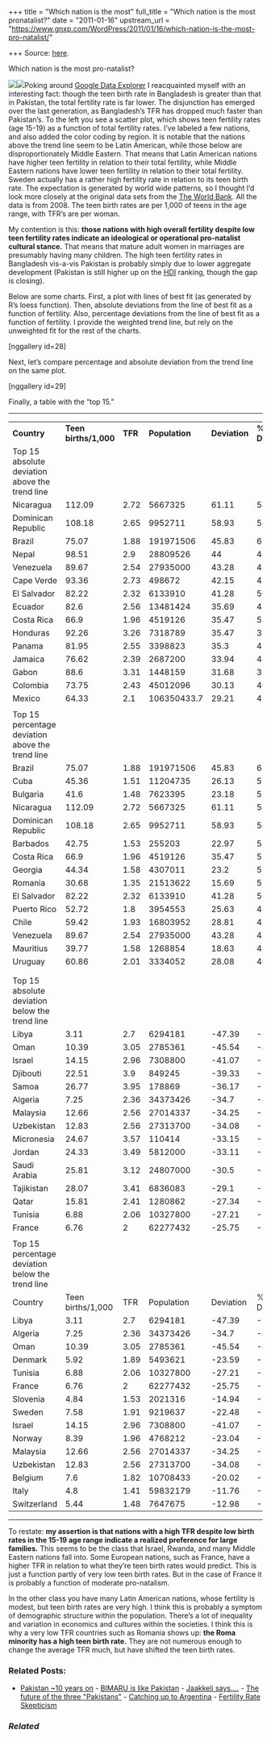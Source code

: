 +++
title = "Which nation is the most"
full_title = "Which nation is the most pronatalist?"
date = "2011-01-16"
upstream_url = "https://www.gnxp.com/WordPress/2011/01/16/which-nation-is-the-most-pro-natalist/"

+++
Source: [here](https://www.gnxp.com/WordPress/2011/01/16/which-nation-is-the-most-pro-natalist/).

Which nation is the most pro-natalist?

[![](https://i0.wp.com/blogs.discovermagazine.com/gnxp/files/2011/01/fertili.png?resize=400%2C302)![](https://i0.wp.com/blogs.discovermagazine.com/gnxp/files/2011/01/fertili.png?resize=400%2C302)](https://i0.wp.com/blogs.discovermagazine.com/gnxp/files/2011/01/fertili.png)Poking around [Google Data Explorer](https://www.google.com/publicdata/home) I reacquainted myself with an interesting fact: though the teen birth rate in Bangladesh is greater than that in Pakistan, the total fertility rate is far lower. The disjunction has emerged over the last generation, as Bangladesh’s TFR has dropped much faster than Pakistan’s. To the left you see a scatter plot, which shows teen fertility rates (age 15-19) as a function of total fertility rates. I’ve labeled a few nations, and also added the color coding by region. It is notable that the nations above the trend line seem to be Latin American, while those below are disproportionately Middle Eastern. That means that Latin American nations have higher teen fertility in relation to their total fertility, while Middle Eastern nations have lower teen fertility in relation to their total fertility. Sweden actually has a rather high fertility rate in relation to its teen birth rate. The expectation is generated by world wide patterns, so I thought I’d look more closely at the original data sets from the [The World Bank](http://data.worldbank.org/). All the data is from 2008. The teen birth rates are per 1,000 of teens in the age range, with TFR’s are per woman.

My contention is this: **those nations with high overall fertility despite low teen fertility rates indicate an ideological or operational pro-natalist cultural stance.** That means that mature adult women in marriages are presumably having many children. The high teen fertility rates in Bangladesh vis-a-vis Pakistan is probably simply due to lower aggregate development (Pakistan is still higher up on the [HDI](http://hdr.undp.org/en/statistics/) ranking, though the gap is closing).

Below are some charts. First, a plot with lines of best fit (as generated by R’s loess function). Then, absolute deviations from the line of best fit as a function of fertility. Also, percentage deviations from the line of best fit as a function of fertility. I provide the weighted trend line, but rely on the unweighted fit for the rest of the charts.

  
\[nggallery id=28\]

Next, let’s compare percentage and absolute deviation from the trend line on the same plot.

\[nggallery id=29\]

Finally, a table with the “top 15.”

------------------------------------------------------------------------

|                                                  |                       |         |                |               |                 |
|--------------------------------------------------|-----------------------|---------|----------------|---------------|-----------------|
| **Country**                                      | **Teen births/1,000** | **TFR** | **Population** | **Deviation** | **% Deviation** |
| Top 15 absolute deviation above the trend line   |                       |         |                |               |                 |
| Nicaragua                                        | 112.09                | 2.72    | 5667325        | 61.11         | 54.52           |
| Dominican Republic                               | 108.18                | 2.65    | 9952711        | 58.93         | 54.48           |
| Brazil                                           | 75.07                 | 1.88    | 191971506      | 45.83         | 61.05           |
| Nepal                                            | 98.51                 | 2.9     | 28809526       | 44            | 44.67           |
| Venezuela                                        | 89.67                 | 2.54    | 27935000       | 43.28         | 48.27           |
| Cape Verde                                       | 93.36                 | 2.73    | 498672         | 42.15         | 45.14           |
| El Salvador                                      | 82.22                 | 2.32    | 6133910        | 41.28         | 50.2            |
| Ecuador                                          | 82.6                  | 2.56    | 13481424       | 35.69         | 43.21           |
| Costa Rica                                       | 66.9                  | 1.96    | 4519126        | 35.47         | 53.02           |
| Honduras                                         | 92.26                 | 3.26    | 7318789        | 35.47         | 38.44           |
| Panama                                           | 81.95                 | 2.55    | 3398823        | 35.3          | 43.07           |
| Jamaica                                          | 76.62                 | 2.39    | 2687200        | 33.94         | 44.3            |
| Gabon                                            | 88.6                  | 3.31    | 1448159        | 31.68         | 35.76           |
| Colombia                                         | 73.75                 | 2.43    | 45012096       | 30.13         | 40.85           |
| Mexico                                           | 64.33                 | 2.1     | 106350433\.7   | 29.21         | 45.4            |
|                                                  |                       |         |                |               |                 |
| Top 15 percentage deviation above the trend line |                       |         |                |               |                 |
| Brazil                                           | 75.07                 | 1.88    | 191971506      | 45.83         | 61.05           |
| Cuba                                             | 45.36                 | 1.51    | 11204735       | 26.13         | 57.6            |
| Bulgaria                                         | 41.6                  | 1.48    | 7623395        | 23.18         | 55.71           |
| Nicaragua                                        | 112.09                | 2.72    | 5667325        | 61.11         | 54.52           |
| Dominican Republic                               | 108.18                | 2.65    | 9952711        | 58.93         | 54.48           |
| Barbados                                         | 42.75                 | 1.53    | 255203         | 22.97         | 53.74           |
| Costa Rica                                       | 66.9                  | 1.96    | 4519126        | 35.47         | 53.02           |
| Georgia                                          | 44.34                 | 1.58    | 4307011        | 23.2          | 52.33           |
| Romania                                          | 30.68                 | 1.35    | 21513622       | 15.69         | 51.14           |
| El Salvador                                      | 82.22                 | 2.32    | 6133910        | 41.28         | 50.2            |
| Puerto Rico                                      | 52.72                 | 1.8     | 3954553        | 25.63         | 48.61           |
| Chile                                            | 59.42                 | 1.93    | 16803952       | 28.81         | 48.49           |
| Venezuela                                        | 89.67                 | 2.54    | 27935000       | 43.28         | 48.27           |
| Mauritius                                        | 39.77                 | 1.58    | 1268854        | 18.63         | 46.86           |
| Uruguay                                          | 60.86                 | 2.01    | 3334052        | 28.08         | 46.14           |
|                                                  |                       |         |                |               |                 |
|                                                  |                       |         |                |               |                 |
| Top 15 absolute deviation below the trend line   |                       |         |                |               |                 |
| Libya                                            | 3.11                  | 2.7     | 6294181        | -47.39        | -1523.69        |
| Oman                                             | 10.39                 | 3.05    | 2785361        | -45.54        | -438.3          |
| Israel                                           | 14.15                 | 2.96    | 7308800        | -41.07        | -290.26         |
| Djibouti                                         | 22.51                 | 3.9     | 849245         | -39.33        | -174.7          |
| Samoa                                            | 26.77                 | 3.95    | 178869         | -36.17        | -135.12         |
| Algeria                                          | 7.25                  | 2.36    | 34373426       | -34.7         | -478.63         |
| Malaysia                                         | 12.66                 | 2.56    | 27014337       | -34.25        | -270.55         |
| Uzbekistan                                       | 12.83                 | 2.56    | 27313700       | -34.08        | -265.64         |
| Micronesia                                       | 24.67                 | 3.57    | 110414         | -33.15        | -134.39         |
| Jordan                                           | 24.33                 | 3.49    | 5812000        | -33.11        | -136.09         |
| Saudi Arabia                                     | 25.81                 | 3.12    | 24807000       | -30.5         | -118.18         |
| Tajikistan                                       | 28.07                 | 3.41    | 6836083        | -29.1         | -103.68         |
| Qatar                                            | 15.81                 | 2.41    | 1280862        | -27.34        | -172.93         |
| Tunisia                                          | 6.88                  | 2.06    | 10327800       | -27.21        | -395.56         |
| France                                           | 6.76                  | 2       | 62277432       | -25.75        | -380.91         |
|                                                  |                       |         |                |               |                 |
| Top 15 percentage deviation below the trend line |                       |         |                |               |                 |
| Country                                          | Teen births/1,000     | TFR     | Population     | Deviation     | % Deviation     |
| Libya                                            | 3.11                  | 2.7     | 6294181        | -47.39        | -1523.69        |
| Algeria                                          | 7.25                  | 2.36    | 34373426       | -34.7         | -478.63         |
| Oman                                             | 10.39                 | 3.05    | 2785361        | -45.54        | -438.3          |
| Denmark                                          | 5.92                  | 1.89    | 5493621        | -23.59        | -398.55         |
| Tunisia                                          | 6.88                  | 2.06    | 10327800       | -27.21        | -395.56         |
| France                                           | 6.76                  | 2       | 62277432       | -25.75        | -380.91         |
| Slovenia                                         | 4.84                  | 1.53    | 2021316        | -14.94        | -308.59         |
| Sweden                                           | 7.58                  | 1.91    | 9219637        | -22.48        | -296.58         |
| Israel                                           | 14.15                 | 2.96    | 7308800        | -41.07        | -290.26         |
| Norway                                           | 8.39                  | 1.96    | 4768212        | -23.04        | -274.57         |
| Malaysia                                         | 12.66                 | 2.56    | 27014337       | -34.25        | -270.55         |
| Uzbekistan                                       | 12.83                 | 2.56    | 27313700       | -34.08        | -265.64         |
| Belgium                                          | 7.6                   | 1.82    | 10708433       | -20.02        | -263.45         |
| Italy                                            | 4.8                   | 1.41    | 59832179       | -11.76        | -245            |
| Switzerland                                      | 5.44                  | 1.48    | 7647675        | -12.98        | -238.69         |

------------------------------------------------------------------------

To restate: **my assertion is that nations with a high TFR despite low birth rates in the 15-19 age range indicate a realized preference for large families.** This seems to be the class that Israel, Rwanda, and many Middle Eastern nations fall into. Some European nations, such as France, have a higher TFR in relation to what they’re teen birth rates would predict. This is just a function partly of very low teen birth rates. But in the case of France it is probably a function of moderate pro-natalism.

In the other class you have many Latin American nations, whose fertility is modest, but teen birth rates are very high. I think this is probably a symptom of demographic structure within the population. There’s a lot of inequality and variation in economics and cultures within the societies. I think this is why a very low TFR countries such as Romania shows up: **the Roma minority has a high teen birth rate.** They are not numerous enough to change the average TFR much, but have shifted the teen birth rates.

### Related Posts:

- [Pakistan \~10 years
  on](https://www.gnxp.com/WordPress/2010/08/18/pakistan-10-years-on/) - [BIMARU is like
  Pakistan](https://www.gnxp.com/WordPress/2014/09/04/bimaru-is-like-pakistan/) - [Jaakkeli
  says....](https://www.gnxp.com/WordPress/2006/12/02/jaakkeli-says/) - [The future of the three
  "Pakistans"](https://www.gnxp.com/WordPress/2012/08/29/the-future-of-the-three-pakistans/) - [Catching up to
  Argentina](https://www.gnxp.com/WordPress/2012/01/23/catching-up-to-argentina/) - [Fertility Rate
  Skepticism](https://www.gnxp.com/WordPress/2006/05/29/fertility-rate-skepticism/)

### *Related*

[](https://www.addtoany.com/add_to/facebook?linkurl=https%3A%2F%2Fwww.gnxp.com%2FWordPress%2F2011%2F01%2F16%2Fwhich-nation-is-the-most-pro-natalist%2F&linkname=Which%20nation%20is%20the%20most%20pro-natalist%3F "Facebook")[](https://www.addtoany.com/add_to/twitter?linkurl=https%3A%2F%2Fwww.gnxp.com%2FWordPress%2F2011%2F01%2F16%2Fwhich-nation-is-the-most-pro-natalist%2F&linkname=Which%20nation%20is%20the%20most%20pro-natalist%3F "Twitter")[](https://www.addtoany.com/add_to/email?linkurl=https%3A%2F%2Fwww.gnxp.com%2FWordPress%2F2011%2F01%2F16%2Fwhich-nation-is-the-most-pro-natalist%2F&linkname=Which%20nation%20is%20the%20most%20pro-natalist%3F "Email")[](https://www.addtoany.com/share)

